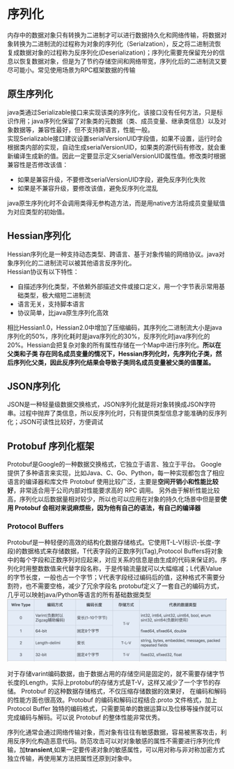 # 序列化

内存中的数据对象只有转换为二进制才可以进行数据持久化和网络传输，将数据对象转换为二进制流的过程称为对象的序列化（Serialzation），反之将二进制流恢复成数据对象的过程称为反序列化(Deserialization)；序列化需要充保留充分的信息以恢复数据对象，但是为了节约存储空间和网络带宽，序列化后的二进制流又要尽可能小。常见使用场景为RPC框架数据的传输

## 原生序列化
java类通过Serializable接口来实现该类的序列化，该接口没有任何方法，只是标识作用；java序列化保留了对象类的元数据（类、成员变量、继承类信息）以及对象数据等，兼容性最好，但不支持跨语言，性能一般。  
实现Serializable接口建议设置serialVersionUID字段值，如果不设置，运行时会根据类内部的实现，自动生成serialVersionUID，如果类的源代码有修改，就会重新编译生成新的值。因此一定要显示定义serialVersionUID属性值。修改类时根据兼容性是否修改该值：   
* 如果是兼容升级，不要修改serialVersionUID字段，避免反序列化失败
* 如果是不兼容升级，要修改该值，避免反序列化混乱

java原生序列化时不会调用类得无参构造方法，而是用native方法将成员变量赋值为对应类型的初始值。

## Hessian序列化
Hessian序列化是一种支持动态类型、跨语言、基于对象传输的网络协议。java对象序列化的二进制流可以被其他语言反序列化。  
Hessian协议有以下特性：  
* 自描述序列化类型，不依赖外部描述文件或接口定义，用一个字节表示常用基础类型，极大缩短二进制流
* 语言无关，支持脚本语言
* 协议简单，比java原生序列化高效

相比Hessian1.0，Hessian2.0中增加了压缩编码，其序列化二进制流大小是java序列化的50%，序列化耗时是java序列化的30%，反序列化时java序列化的20%。Hessian会把复杂对象的所有属性存储在一个Map中进行序列化。<strong>所以在父类和子类 存在同名成员变量的情况下，Hessian序列化时，先序列化子类，然后序列化父类，因此反序列化结果会导致子类同名成员变量被父类的值覆盖。</strong>

## JSON序列化
JSON是一种轻量级数据交换格式，JSON序列化就是将对象转换成JSON字符串。过程中抛弃了类信息，所以反序列化时，只有提供类型信息才能准确的反序列化；JSON可读性比较好，方便调试  


## Protobuf 序列化框架
Protobuf是Google的一种数据交换格式，它独立于语言、独立于平台。
Google提供了多种语言来实现，比如Java、C、Go、Python，每一种实现都包含了相应语言的编译器和库文件
Protobuf 使用比较广泛，主要是<strong>空间开销小和性能比较好</strong>，非常适合用于公司内部对性能要求高的 RPC 调用。 另外由于解析性能比较高，序列化以后数据量相对较少，所以也可以应用在对象的持久化场景中但是要<strong>使用 Protobuf 会相对来说麻烦些，因为他有自己的语法，有自己的编译器 </strong>
### Protocol Buffers
Protobuf是一种轻便的高效的结构化数据存储格式。它使用T-L-V(标识-长度-字段)的数据格式来存储数据，T代表字段的正数序列(Tag),Protocol Buffers将对象中的每个字段和正数序列对应起来，对应关系的信息是由生成的代码来保证的。序列化时用整数数值来代替字段名称，于是传输流量就可以大幅缩减；L代表Value的字节长度，一般也占一个字节；V代表字段经过编码后的值，这种格式不需要分割符，也不需要空格，减少了冗余字段名
protobuf定义了一套自己的编码方式，几乎可以映射java/Python等语言的所有基础数据类型
![](img/protobuf.jpg)

对于存储varint编码数据，由于数据占用的存储空间是固定的，就不需要存储字节长度的Length，实际上protobuf的存储方式是T-V，这样又减少了一个字节的存储。
Protobuf 的这种数据存储格式，不仅压缩存储数据的效果好， 在编码和解码的性能方面也很高效。Protobuf 的编码和解码过程结合.proto 文件格式，加上 Protocol Buffer 独特的编码格式，只需要简单的数据运算以及位移等操作就可以完成编码与解码。可以说 Protobuf 的整体性能非常优秀。

序列化通常会通过网络传输对象，而对象有往往有敏感数据，容易被黑客攻击，利用反序列化构造恶意代码。防范攻击可以对对象敏感的属性不需要进行序列化传输，加<strong>transient</strong>,如果一定要传递对象的敏感属性，可以用对称与非对称加密方式独立传输，再使用某方法把属性还原到对象中。